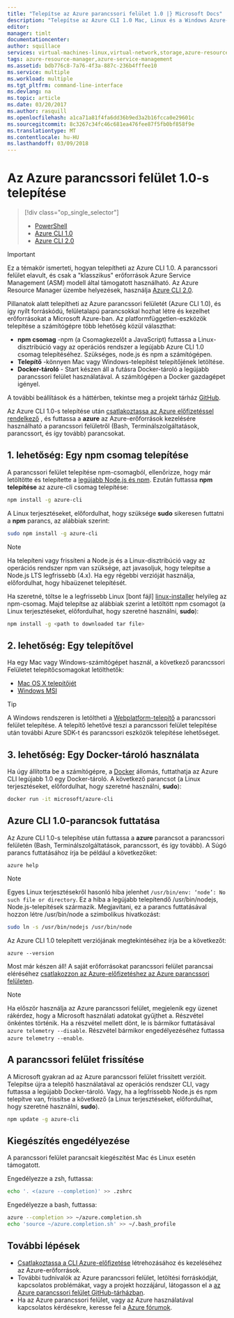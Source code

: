 ```yaml
---
title: "Telepítse az Azure parancssori felület 1.0 |} Microsoft Docs"
description: "Telepítse az Azure CLI 1.0 Mac, Linux és a Windows Azure-szolgáltatások használatának megkezdéséhez"
editor: 
manager: timlt
documentationcenter: 
author: squillace
services: virtual-machines-linux,virtual-network,storage,azure-resource-manager
tags: azure-resource-manager,azure-service-management
ms.assetid: bdb776c8-7a76-4f3a-887c-236b4fffee10
ms.service: multiple
ms.workload: multiple
ms.tgt_pltfrm: command-line-interface
ms.devlang: na
ms.topic: article
ms.date: 03/20/2017
ms.author: rasquill
ms.openlocfilehash: a1ca71a81f4fa6dd36b9ed3a2b16fcca0e29601c
ms.sourcegitcommit: 8c3267c34fc46c681ea476fee87f5fb0bf858f9e
ms.translationtype: MT
ms.contentlocale: hu-HU
ms.lasthandoff: 03/09/2018
---
```

# <a name="install-the-azure-cli-10"></a>Az Azure parancssori felület 1.0-s telepítése
> [!div class="op_single_selector"]
> * [PowerShell](/powershell/azure/overview)
> * [Azure CLI 1.0](cli-install-nodejs.md)
> * [Azure CLI 2.0](/cli/azure/install-azure-cli)

> [!IMPORTANT]
> Ez a témakör ismerteti, hogyan telepítheti az Azure CLI 1.0. A parancssori felület elavult, és csak a "klasszikus" erőforrások Azure Service Management (ASM) modell által támogatott használható.
> Az Azure Resource Manager üzembe helyezések, használja [Azure CLI 2.0](/cli/azure).

Pillanatok alatt telepítheti az Azure parancssori felületét (Azure CLI 1.0), és így nyílt forráskódú, felületalapú parancsokkal hozhat létre és kezelhet erőforrásokat a Microsoft Azure-ban. Az platformfüggetlen-eszközök telepítése a számítógépre több lehetőség közül választhat:

* **npm csomag** -npm (a Csomagkezelőt a JavaScript) futtassa a Linux-disztribúció vagy az operációs rendszer a legújabb Azure CLI 1.0 csomag telepítéséhez. Szükséges, node.js és npm a számítógépen.
* **Telepítő** -könnyen Mac vagy Windows-telepítést telepítőjének letöltése.
* **Docker-tároló** - Start készen áll a futásra Docker-tároló a legújabb parancssori felület használatával. A számítógépen a Docker gazdagépet igényel.

A további beállítások és a háttérben, tekintse meg a projekt tárház [GitHub](https://github.com/azure/azure-xplat-cli).

Az Azure CLI 1.0-s telepítése után [csatlakoztassa az Azure előfizetéssel rendelkező](/cli/azure/authenticate-azure-cli) , és futtassa a **azure** az Azure-erőforrások kezelésére használható a parancssori felületről (Bash, Terminálszolgáltatások, parancssort, és így tovább) parancsokat.

## <a name="option-1-install-an-npm-package"></a>1. lehetőség: Egy npm csomag telepítése
A parancssori felület telepítése npm-csomagból, ellenőrizze, hogy már letöltötte és telepítette a [legújabb Node.js és npm](https://nodejs.org/en/download/package-manager/). Ezután futtassa **npm telepítése** az azure-cli csomag telepítése:

```bash
npm install -g azure-cli
```

A Linux terjesztéseket, előfordulhat, hogy szüksége **sudo** sikeresen futtatni a **npm** parancs, az alábbiak szerint:

```bash
sudo npm install -g azure-cli
```

> [!NOTE]
> Ha telepíteni vagy frissíteni a Node.js és a Linux-disztribúció vagy az operációs rendszer npm van szüksége, azt javasoljuk, hogy telepítse a Node.js LTS legfrissebb (4.x). Ha egy régebbi verzióját használja, előfordulhat, hogy hibaüzenet telepítését.

Ha szeretné, töltse le a legfrissebb Linux [bont fájl] [ linux-installer] helyileg az npm-csomag. Majd telepítse az alábbiak szerint a letöltött npm csomagot (a Linux terjesztéseket, előfordulhat, hogy szeretné használni, **sudo**):

```bash
npm install -g <path to downloaded tar file>
```

## <a name="option-2-use-an-installer"></a>2. lehetőség: Egy telepítővel
Ha egy Mac vagy Windows-számítógépet használ, a következő parancssori Felületet telepítőcsomagokat letölthetők:

* [Mac OS X telepítőjét][mac-installer]
* [Windows MSI][windows-installer]

> [!TIP]
> A Windows rendszeren is letöltheti a [Webplatform-telepítő](https://go.microsoft.com/?linkid=9828653) a parancssori felület telepítése. A telepítő lehetővé teszi a parancssori felület telepítése után további Azure SDK-t és parancssori eszközök telepítése lehetőséget.

## <a name="option-3-use-a-docker-container"></a>3. lehetőség: Egy Docker-tároló használata
Ha úgy állította be a számítógépre, a [Docker](https://docs.docker.com/engine/understanding-docker/) állomás, futtathatja az Azure CLI legújabb 1.0 egy Docker-tároló. A következő parancsot (a Linux terjesztéseket, előfordulhat, hogy szeretné használni, **sudo**):

```bash
docker run -it microsoft/azure-cli
```

## <a name="run-azure-cli-10-commands"></a>Azure CLI 1.0-parancsok futtatása
Az Azure CLI 1.0-s telepítése után futtassa a **azure** parancsot a parancssori felületén (Bash, Terminálszolgáltatások, parancssort, és így tovább). A Súgó parancs futtatásához írja be például a következőket:

```azurecli
azure help
```

> [!NOTE]
> Egyes Linux terjesztésekről hasonló hiba jelenhet `/usr/bin/env: ‘node’: No such file or directory`. Ez a hiba a legújabb telepítendő /usr/bin/nodejs, Node.js-telepítések származik. Megjavítani, ez a parancs futtatásával hozzon létre /usr/bin/node a szimbolikus hivatkozást:

```bash
sudo ln -s /usr/bin/nodejs /usr/bin/node
```

Az Azure CLI 1.0 telepített verziójának megtekintéséhez írja be a következőt:

```azurecli
azure --version
```

Most már készen áll! A saját erőforrásokat parancssori felület parancsai eléréséhez [csatlakozzon az Azure-előfizetéshez az Azure parancssori felületen](/cli/azure/authenticate-azure-cli).

> [!NOTE]
> Ha először használja az Azure parancssori felület, megjelenik egy üzenet rákérdez, hogy a Microsoft használati adatokat gyűjthet a. Részvétel önkéntes történik. Ha a részvétel mellett dönt, le is bármikor futtatásával `azure telemetry --disable`. Részvétel bármikor engedélyezéséhez futtassa `azure telemetry --enable`.

## <a name="update-the-cli"></a>A parancssori felület frissítése
A Microsoft gyakran ad az Azure parancssori felület frissített verzióit. Telepítse újra a telepítő használatával az operációs rendszer CLI, vagy futtassa a legújabb Docker-tároló. Vagy, ha a legfrissebb Node.js és npm telepítve van, frissítse a következő (a Linux terjesztéseket, előfordulhat, hogy szeretné használni, **sudo**).

```bash
npm update -g azure-cli
```

## <a name="enable-tab-completion"></a>Kiegészítés engedélyezése
A parancssori felület parancsait kiegészítést Mac és Linux esetén támogatott.

Engedélyezze a zsh, futtassa:

```bash
echo '. <(azure --completion)' >> .zshrc
```

Engedélyezze a bash, futtassa:

```bash
azure --completion >> ~/azure.completion.sh
echo 'source ~/azure.completion.sh' >> ~/.bash_profile
```


## <a name="next-steps"></a>További lépések
* [Csatlakoztassa a CLI Azure-előfizetése](/cli/azure/authenticate-azure-cli) létrehozásához és kezeléséhez az Azure-erőforrások.
* További tudnivalók az Azure parancssori felület, letöltési forráskódját, kapcsolatos problémákat, vagy a projekt hozzájárul, látogasson el a [az Azure parancssori felület GitHub-tárházban](https://github.com/azure/azure-xplat-cli).
* Ha az Azure parancssori felület, vagy az Azure használatával kapcsolatos kérdésekre, keresse fel a [Azure fórumok](https://social.msdn.microsoft.com/Forums/en-US/home?forum=azurescripting).


[mac-installer]: http://aka.ms/mac-azure-cli
[windows-installer]: http://aka.ms/webpi-azure-cli
[linux-installer]: http://aka.ms/linux-azure-cli
[cliasm]: /cli/azure/get-started-with-az-cli2
[cliarm]: ./virtual-machines/azure-cli-arm-commands.md
